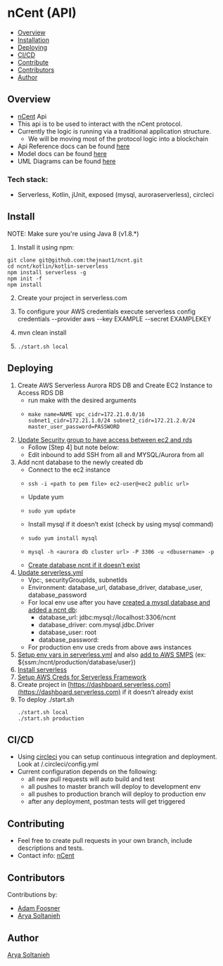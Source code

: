 # nCent (API)

 * [Overview](#Overview)
 * [Installation](#Install)
 * [Deploying](#Deploying)
 * [CI/CD](#CI/CD)
 * [Contribute](#Contributing)
 * [Contributors](#Contributors)
 * [Author](#Author)

## Overview

- [nCent](https://ncent.io/) Api
- This api is to be used to interact with the nCent protocol.
- Currently the logic is running via a traditional application structure.
    - We will be moving most of the protocol logic into a blockchain
- Api Reference docs can be found [here](docs/API%20Reference.md)
- Model docs can be found [here](docs/Models.md)
- UML Diagrams can be found [here](docs/UML)


### Tech stack:
- Serverless, Kotlin, jUnit, exposed (mysql, auroraserverless), circleci

## Install

NOTE: Make sure you're using Java 8 (v1.8.*)

1. Install it using npm:
  ```shell
  git clone git@github.com:thejnaut1/ncnt.git
  cd ncnt/kotlin/kotlin-serverless
  npm install serverless -g
  npm init -f
  npm install
  ```
  
2. Create your project in serverless.com

3. To configure your AWS credentials execute serverless config credentials --provider aws --key EXAMPLE --secret EXAMPLEKEY

4. mvn clean install

5. ```shell
   ./start.sh local
   ```
   
## Deploying
1. Create AWS Serverless Aurora RDS DB and Create EC2 Instance to Access RDS DB
    - run make with the desired arguments
    - ```shell 
      make name=NAME vpc_cidr=172.21.0.0/16 subnet1_cidr=172.21.1.0/24 subnet2_cidr=172.21.2.0/24 master_user_password=PASSWORD
      ```
2. [Update Security group to have access between ec2 and rds](https://aws.amazon.com/getting-started/tutorials/configure-connect-serverless-mysql-database-aurora/)
    - Follow [Step 4] but note below:
    - Edit inbound to add SSH from all and MYSQL/Aurora from all
3. Add ncnt database to the newly created db
    - Connect to the ec2 instance
    - ```shell 
      ssh -i <path to pem file> ec2-user@<ec2 public url>
      ```
    - Update yum
    - ```shell
      sudo yum update
      ```
    - Install mysql if it doesn’t exist (check by using mysql command)
    - ```shell
      sudo yum install mysql
      ```
    - ```shell
      mysql -h <aurora db cluster url> -P 3306 -u <dbusername> -p
      ```
    - [Create database ncnt if it doesn’t exist](https://dev.mysql.com/doc/mysql-getting-started/en/)
4. [Update serverless.yml](https://serverless.com/framework/docs/providers/aws/guide/serverless.yml/)
    - Vpc:, securityGroupIds, subnetIds
    - Environment: database_url, database_driver, database_user, database_password
    - For local env use after you have [created a mysql database and added a ncnt db](https://dev.mysql.com/doc/mysql-getting-started/en/):
        - database_url: jdbc:mysql://localhost:3306/ncnt
        - database_driver: com.mysql.jdbc.Driver
        - database_user: root
        - database_password: <whatever password you set>
    - For production env use creds from above aws instances
5. [Setup env vars in serverless.yml](https://serverless.com/framework/docs/providers/aws/guide/variables/#referencing-environment-variables) and also [add to AWS SMPS](https://docs.aws.amazon.com/systems-manager/latest/userguide/systems-manager-paramstore.html) (ex: ${ssm:/ncnt/production/database/user})
6. [Install serverless](https://serverless.com/framework/docs/providers/aws/guide/installation/)
7. [Setup AWS Creds for Serverless Framework](https://serverless.com/framework/docs/providers/aws/guide/credentials/)
8. Create project in [https://dashboard.serverless.com](https://dashboard.serverless.com) if it doesn’t already exist
9.  To deploy ./start.sh <env>
    ```shell 
    ./start.sh local
    ./start.sh production
    ```
## CI/CD
- Using [circleci](https://circleci.com/docs/2.0/first-steps/#section=getting-started) you can setup continuous integration and deployment. Look at /.circleci/config.yml
- Current configuration depends on the following:
    - all new pull requests will auto build and test
    - all pushes to master branch will deploy to development env
    - all pushes to production branch will deploy to production env
    - after any deployment, postman tests will get triggered
   
## Contributing
- Feel free to create pull requests in your own branch, include descriptions and tests.
- Contact info: [nCent](mailto:as@ncnt.io,kk@ncnt.io,af@ncnt.io)

## Contributors
Contributions by:
- [Adam Foosner](https://github.com/nucat176)
- [Arya Soltanieh](https://github.com/lostcodingsomewhere)

## Author
[Arya Soltanieh](https://github.com/lostcodingsomewhere)
